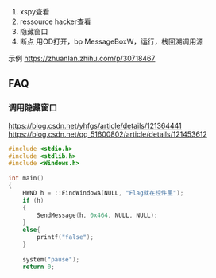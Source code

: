 
1. xspy查看
2. ressource hacker查看
3. 隐藏窗口 
4. 断点 用OD打开，bp MessageBoxW，运行，栈回溯调用源


示例 https://zhuanlan.zhihu.com/p/30718467
## FAQ

### 调用隐藏窗口
https://blog.csdn.net/yhfgs/article/details/121364441
https://blog.csdn.net/qq_51600802/article/details/121453612
```c
#include <stdio.h>
#include <stdlib.h>
#include <Windows.h>
​
int main()
{
    HWND h = ::FindWindowA(NULL, "Flag就在控件里");
    if (h)
    {
        SendMessage(h, 0x464, NULL, NULL);
    }
    else{
        printf("false");
    }
​
    system("pause");
    return 0;
```